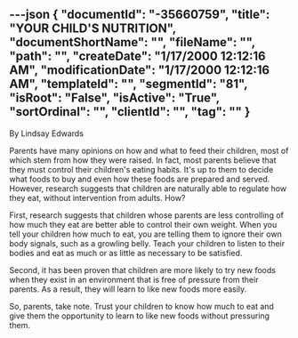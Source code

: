 ---json
{
  "documentId": "-35660759",
  "title": "YOUR CHILD'S NUTRITION",
  "documentShortName": "",
  "fileName": "",
  "path": "",
  "createDate": "1/17/2000 12:12:16 AM",
  "modificationDate": "1/17/2000 12:12:16 AM",
  "templateId": "",
  "segmentId": "81",
  "isRoot": "False",
  "isActive": "True",
  "sortOrdinal": "",
  "clientId": "",
  "tag": ""
}
---

By Lindsay Edwards 

Parents have many opinions on how and what to feed their children, most of which stem from how they were raised. In fact, most parents believe that they must control their children's eating habits. It's up to them to decide what foods to buy and even how these foods are prepared and served. However, research suggests that children are naturally able to regulate how they eat, without intervention from adults. How? 

First, research suggests that children whose parents are less controlling of how much they eat are better able to control their own weight. When you tell your children how much to eat, you are telling them to ignore their own body signals, such as a growling belly. Teach your children to listen to their bodies and eat as much or as little as necessary to be satisfied. 

Second, it has been proven that children are more likely to try new foods when they exist in an environment that is free of pressure from their parents. As a result, they will learn to like new foods more easily. 

So, parents, take note. Trust your children to know how much to eat and give them the opportunity to learn to like new foods without pressuring them.
